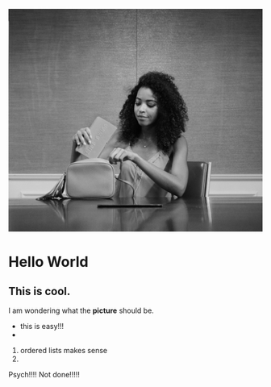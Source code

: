 ![girlattable](/pics/blm.jpg)


# Hello World
## This is cool.








I am wondering what the **picture** should be.

- this is easy!!!
- 
1. ordered lists makes sense
1. 


Psych!!!! Not done!!!!! 